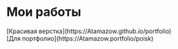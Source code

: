 <h1>Мои работы</h1>
[Красивая верстка](https://Atamazow.github.io/portfolio) <br>
[Для портфолио](https://Atamazow.portfolio/poisk) 

